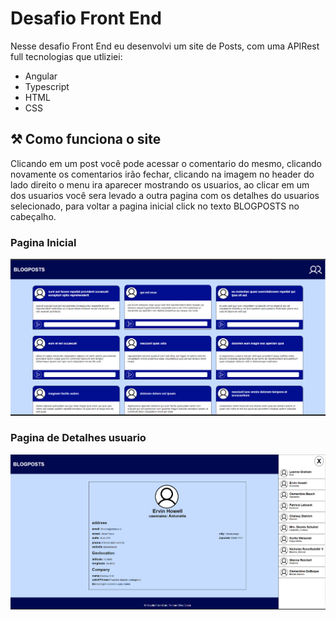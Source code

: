 # Desafio Front End 
Nesse desafio Front End eu desenvolvi um site de Posts, com uma APIRest full
tecnologias que utliziei:
 - Angular
 - Typescript
 - HTML
 - CSS

## ⚒️ Como funciona o site
Clicando em um post você pode acessar o comentario do mesmo, clicando novamente os comentarios irão fechar,
clicando na imagem no header do lado direito o menu ira aparecer mostrando os usuarios, ao clicar 
em um dos usuarios você sera levado a outra pagina com os detalhes do usuarios selecionado, para voltar a
pagina inicial click no texto BLOGPOSTS no cabeçalho.

### Pagina Inicial
<img src="src//assets/images/Pagina_inicial.png">

### Pagina de Detalhes usuario
<img src ="src/assets/images/Pagina_usuario.png">
